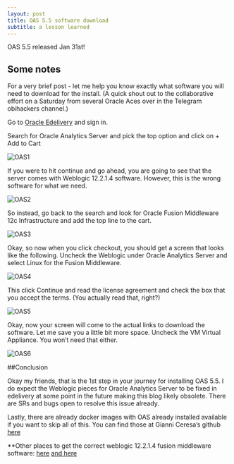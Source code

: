 ```yaml
---
layout: post
title: OAS 5.5 software download
subtitle: a lesson learned
---
```

OAS 5.5 released Jan 31st!

## Some notes

For a very brief post - let me help you know exactly what software you will need to download for the install. (A quick shout out to the collaborative effort on a Saturday from several Oracle Aces over in the Telegram obihackers channel.)

Go to [Oracle Edelivery](https://edelivery.oracle.com/) and sign in.

Search for Oracle Analytics Server and pick the top option and click on + Add to Cart

<img src="https://BecWagner.github.io/img/oas1.png" alt="OAS1">

If you were to hit continue and go ahead, you are going to see that the server comes with Weblogic 12.2.1.4 software. However, this is the wrong software for what we need.

<img src="https://BecWagner.github.io/img/oas2.png" alt="OAS2">

So instead, go back to the search and look for Oracle Fusion Middleware 12c Infrastructure and add the top line to the cart.
 
<img src="https://BecWagner.github.io/img/oas3.png" alt="OAS3">

Okay, so now when you click checkout, you should get a screen that looks like the following. Uncheck the Weblogic under Oracle Analytics Server and select Linux for the Fusion Middleware. 

<img src="https://BecWagner.github.io/img/oas4.png" alt="OAS4">

This click Continue and read the license agreement and check the box that you accept the terms. (You actually read that, right?)
 
<img src="https://BecWagner.github.io/img/oas5.png" alt="OAS5">

Okay, now your screen will come to the actual links to download the software. Let me save you a little bit more space. Uncheck the VM Virtual Appliance. You won’t need that either.

<img src="https://BecWagner.github.io/img/oas6.png" alt="OAS6">

##Conclusion
 
Okay my friends, that is the 1st step in your journey for installing OAS 5.5. I do expect the Weblogic pieces for Oracle Analytics Server to be fixed in edelivery at some point in the future making this blog likely obsolete. There are SRs and bugs open to resolve this issue already.

Lastly, there are already docker images with OAS already installed available if you want to skip all of this. You can find those at Gianni Ceresa’s github [here](https://github.com/gianniceresa/docker-images/tree/master/OracleAnalyticsServer)

**Other places to get the correct weblogic 12.2.1.4 fusion middleware software:
[here](https://www.oracle.com/middleware/technologies/fusionmiddleware-downloads.html)
[and here](https://updates.oracle.com/Orion/PatchDetails/process_form?patch_num=30188255)
